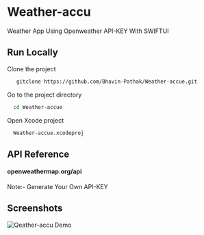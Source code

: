 
# Weather-accu

Weather App Using Openweather API-KEY With SWIFTUI


## Run Locally

Clone the project

```bash
   gitclone https://github.com/Bhavin-Pathak/Weather-accue.git
```

Go to the project directory

```bash
  cd Weather-accue
```

Open Xcode project

```bash
  Weather-accue.xcodeproj
```

## API Reference

#### openweathermap.org/api
Note:- Generate Your Own API-KEY


## Screenshots
![Qeather-accu Demo](https://github.com/Bhavin-Pathak/Weather-accue/assets/105209903/f4469bb0-94c7-402c-9e63-7b7e5b38ee53)

